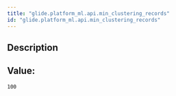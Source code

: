```yaml
---
title: "glide.platform_ml.api.min_clustering_records"
id: "glide.platform_ml.api.min_clustering_records"
---
```

## Description



## Value: 
```
100
```
